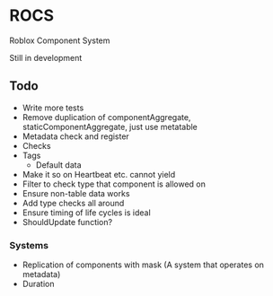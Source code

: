 # ROCS
Roblox Component System

Still in development

## Todo
- Write more tests
- Remove duplication of componentAggregate, staticComponentAggregate, just use metatable
- Metadata check and register
- Checks
- Tags
    - Default data
- Make it so on Heartbeat etc. cannot yield
- Filter to check type that component is allowed on
- Ensure non-table data works
- Add type checks all around
- Ensure timing of life cycles is ideal
- ShouldUpdate function?

### Systems
- Replication of components with mask (A system that operates on metadata)
- Duration